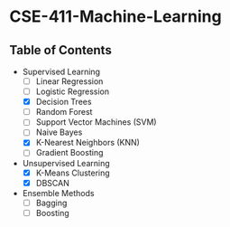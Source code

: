 # CSE-411-Machine-Learning

## Table of Contents
- Supervised Learning
  - [ ] Linear Regression
  - [ ] Logistic Regression
  - [x] Decision Trees
  - [ ] Random Forest
  - [ ] Support Vector Machines (SVM)
  - [ ] Naive Bayes
  - [x] K-Nearest Neighbors (KNN)
  - [ ] Gradient Boosting
  
- Unsupervised Learning
  - [x] K-Means Clustering
  - [x] DBSCAN

- Ensemble Methods
  - [ ] Bagging
  - [ ] Boosting